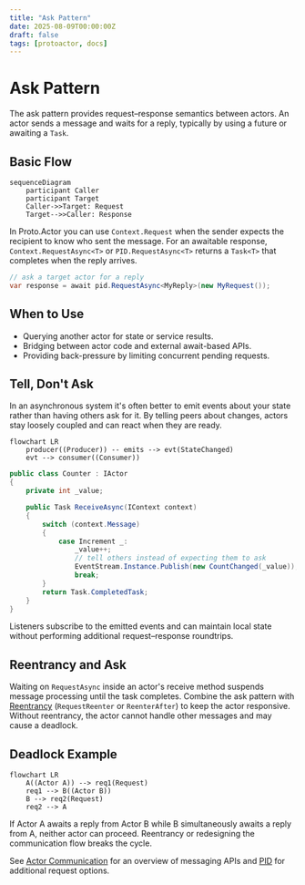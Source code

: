 ```yaml
---
title: "Ask Pattern"
date: 2025-08-09T00:00:00Z
draft: false
tags: [protoactor, docs]
---
```

# Ask Pattern

The ask pattern provides request–response semantics between actors. An actor sends a message and waits for a reply, typically by using a future or awaiting a `Task`.

## Basic Flow
```mermaid
sequenceDiagram
    participant Caller
    participant Target
    Caller->>Target: Request
    Target-->>Caller: Response
```

In Proto.Actor you can use `Context.Request` when the sender expects the recipient to know who sent the message. For an awaitable response, `Context.RequestAsync<T>` or `PID.RequestAsync<T>` returns a `Task<T>` that completes when the reply arrives.

```csharp
// ask a target actor for a reply
var response = await pid.RequestAsync<MyReply>(new MyRequest());
```

## When to Use
- Querying another actor for state or service results.
- Bridging between actor code and external await-based APIs.
- Providing back-pressure by limiting concurrent pending requests.

## Tell, Don't Ask
In an asynchronous system it's often better to emit events about your state
rather than having others ask for it. By telling peers about changes, actors
stay loosely coupled and can react when they are ready.

```mermaid
flowchart LR
    producer((Producer)) -- emits --> evt(StateChanged)
    evt --> consumer((Consumer))

```

```csharp
public class Counter : IActor
{
    private int _value;

    public Task ReceiveAsync(IContext context)
    {
        switch (context.Message)
        {
            case Increment _:
                _value++;
                // tell others instead of expecting them to ask
                EventStream.Instance.Publish(new CountChanged(_value));
                break;
        }
        return Task.CompletedTask;
    }
}
```

Listeners subscribe to the emitted events and can maintain local state without
performing additional request–response roundtrips.

## Reentrancy and Ask
Waiting on `RequestAsync` inside an actor's receive method suspends message processing until the task completes. Combine the ask pattern with [Reentrancy](reenter.md) (`RequestReenter` or `ReenterAfter`) to keep the actor responsive. Without reentrancy, the actor cannot handle other messages and may cause a deadlock.

## Deadlock Example
```mermaid
flowchart LR
    A((Actor A)) --> req1(Request)
    req1 --> B((Actor B))
    B --> req2(Request)
    req2 --> A
```
If Actor A awaits a reply from Actor B while B simultaneously awaits a reply from A, neither actor can proceed. Reentrancy or redesigning the communication flow breaks the cycle.

See [Actor Communication](communication.md) for an overview of messaging APIs and [PID](pid.md) for additional request options.
